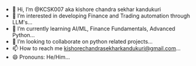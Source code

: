 - 👋 Hi, I’m @KCSK007 aka kishore chandra sekhar kandukuri
- 👀 I’m interested in developing Finance and Trading automation through  LLM's...
- 🌱 I’m currently learning AI/ML, Finance Fundamentals, Advanced Python...
- 💞️ I’m looking to collaborate on python related projects...
- 📫 How to reach me kishorechandrasekharkandukuri@gmail.com...
- 😄 Pronouns: He/Him...

<!---
KCSK007/KCSK007 is a ✨ special ✨ repository because its `README.md` (this file) appears on your GitHub profile.
You can click the Preview link to take a look at your changes.
--->
